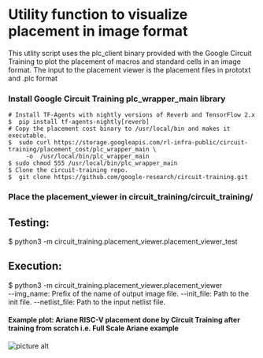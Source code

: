 # Utility function to visualize placement in image format

This utlity script uses the plc_client binary provided with the Google Circuit Training to plot the placement of macros and standard cells in an image format. The input to the placement viewer is the placement files in prototxt and .plc format

### Install Google Circuit Training plc_wrapper_main library
```
# Install TF-Agents with nightly versions of Reverb and TensorFlow 2.x
$  pip install tf-agents-nightly[reverb]
# Copy the placement cost binary to /usr/local/bin and makes it executable.
$  sudo curl https://storage.googleapis.com/rl-infra-public/circuit-training/placement_cost/plc_wrapper_main \
     -o  /usr/local/bin/plc_wrapper_main
$ sudo chmod 555 /usr/local/bin/plc_wrapper_main
$ Clone the circuit-training repo.
$  git clone https://github.com/google-research/circuit-training.git
```
### Place the placement_viewer in circuit_training/circuit_training/

## Testing: 
$ python3 -m circuit_training.placement_viewer.placement_viewer_test 

## Execution: 
$ python3 -m circuit_training.placement_viewer.placement_viewer \
  --img_name: Prefix of the name of output image file. 
  --init_file: Path to the init file.
  --netlist_file: Path to the input netlist file.
  
  
#### Example plot: Ariane RISC-V placement done by Circuit Training after training from scratch i.e. Full Scale Ariane example
  
![picture alt](https://github.com/Maria-UET/MacroPlacement/blob/bc90e6deaceca15ff0ce846f7c441eddc3f44034/Utilities/placement_viewer/test_data/ariane/ariane_final_placement.png "Ariane RISC-V placement done by Circuit Training after training from scratch i.e. Full Scale Ariane example")

